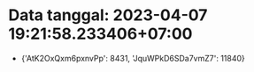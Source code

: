 # Data tanggal: 2023-04-07 19:21:58.233406+07:00

* {'AtK2OxQxm6pxnvPp': 8431, 'JquWPkD6SDa7vmZ7': 11840}
